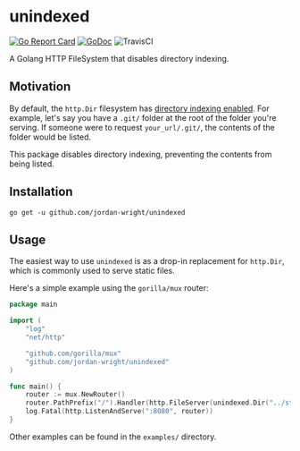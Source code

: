 # unindexed

[![Go Report Card](https://goreportcard.com/badge/github.com/jordan-wright/unindexed)](https://goreportcard.com/report/github.com/jordan-wright/unindexed) [![GoDoc](https://godoc.org/github.com/gophish/gophish?status.svg)](https://godoc.org/github.com/gophish/gophish) ![[TravisCI](https://travis-ci.org/jordan-wright/unindexed.svg?branch=master)](https://travis-ci.org/jordan-wright/unindexed.svg?branch=master)

A Golang HTTP FileSystem that disables directory indexing.

## Motivation

By default, the `http.Dir` filesystem has [directory indexing enabled](https://www.owasp.org/index.php/OWASP_Periodic_Table_of_Vulnerabilities_-_Directory_Indexing). For example, let's say you have a `.git/` folder at the root of the folder you're serving. If someone were to request `your_url/.git/`, the contents of the folder would be listed.

This package disables directory indexing, preventing the contents from being listed.

## Installation

```
go get -u github.com/jordan-wright/unindexed
```

## Usage

The easiest way to use `unindexed` is as a drop-in replacement for `http.Dir`, which is commonly used to serve static files.

Here's a simple example using the `gorilla/mux` router:

```go
package main

import (
	"log"
	"net/http"

	"github.com/gorilla/mux"
	"github.com/jordan-wright/unindexed"
)

func main() {
	router := mux.NewRouter()
	router.PathPrefix("/").Handler(http.FileServer(unindexed.Dir("../static")))
	log.Fatal(http.ListenAndServe(":8080", router))
}
```

Other examples can be found in the `examples/` directory.